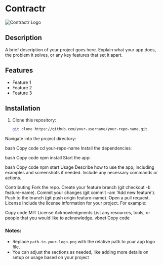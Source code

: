 # Contractr

![Contractr Logo](contractr-logo.tsx)

## Description

A brief description of your project goes here. Explain what your app does, the problem it solves, or any key features that set it apart.

## Features

- Feature 1
- Feature 2
- Feature 3

## Installation

1. Clone this repository:

   ```bash
   git clone https://github.com/your-username/your-repo-name.git
Navigate into the project directory:

bash
Copy code
cd your-repo-name
Install the dependencies:

bash
Copy code
npm install
Start the app:

bash
Copy code
npm start
Usage
Describe how to use the app, including examples and screenshots if needed. Include any necessary commands or actions.

Contributing
Fork the repo.
Create your feature branch (git checkout -b feature-name).
Commit your changes (git commit -am 'Add new feature').
Push to the branch (git push origin feature-name).
Open a pull request.
License
Include the license information for your project. For example:

Copy code
MIT License
Acknowledgments
List any resources, tools, or people that you would like to acknowledge.
vbnet
Copy code

### Notes:
- Replace `path-to-your-logo.png` with the relative path to your app logo file.
- You can adjust the sections as needed, like adding more details on setup or usage based on your project